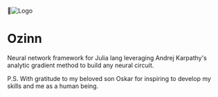 ![Logo](https://scontent-ams3-1.xx.fbcdn.net/v/t1.0-9/16195801_1409442969080011_6051978627429550316_n.jpg?oh=0165efb0cb7d7c67349acc15cc4e0836&oe=5904E79E)
# Ozinn 
Neural network framework for Julia lang leveraging Andrej Karpathy's analytic gradient method to build any neural circuit.

P.S. With gratitude to my beloved son Oskar for inspiring to develop my skills and me as a human being.
